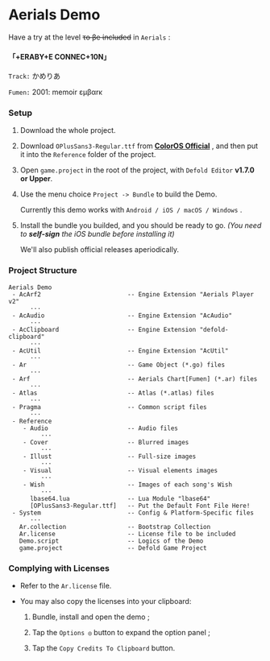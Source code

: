 # Aerials Demo

Have a try at the level ~~τo βe ίncluded~~ in `Aerials` :

#### 「+ERABY+E CONNEC+10N」

`Track:`  かめりあ

`Fumen:`  2001: memoir εμβαrκ

### Setup

1. Download the whole project.

2. Download `OPlusSans3-Regular.ttf` from [**ColorOS Official**](http://static01.coloros.com/www/public/img/topic7/font-opposans.zip) , and then put it into the `Reference` folder of the project.

3. Open `game.project` in the root of the project, with `Defold Editor` **v1.7.0 or Upper**.

4. Use the menu choice `Project -> Bundle` to build the Demo.
   
   Currently this demo works with `Android / iOS / macOS / Windows` .

5. Install the bundle you builded, and you should be ready to go. *(You need to **self-sign** the iOS bundle before installing it)*
   
   We'll also publish official releases aperiodically.

### Project Structure

```
Aerials Demo
 - AcArf2                        -- Engine Extension "Aerials Player v2"
      ···
 - AcAudio                       -- Engine Extension "AcAudio"
      ···
 - AcClipboard                   -- Engine Extension "defold-clipboard"
      ···
 - AcUtil                        -- Engine Extension "AcUtil"
      ···
 - Ar                            -- Game Object (*.go) files
      ···
 - Arf                           -- Aerials Chart[Fumen] (*.ar) files
      ···
 - Atlas                         -- Atlas (*.atlas) files
      ···
 - Pragma                        -- Common script files
      ···
 - Reference
    - Audio                      -- Audio files
         ···
    - Cover                      -- Blurred images
         ···
    - Illust                     -- Full-size images
         ···
    - Visual                     -- Visual elements images
         ···
    - Wish                       -- Images of each song's Wish
         ···
      lbase64.lua                -- Lua Module "lbase64"
      [OPlusSans3-Regular.ttf]   -- Put the Default Font File Here!
 - System                        -- Config & Platform-Specific files
      ···
   Ar.collection                 -- Bootstrap Collection
   Ar.license                    -- License file to be included
   Demo.script                   -- Logics of the Demo
   game.project                  -- Defold Game Project
```

### Complying with Licenses

- Refer to the `Ar.license` file.

- You may also copy the licenses into your clipboard:
  
  1. Bundle, install and open the demo ;
  
  2. Tap the `Options ◎` button to expand the option panel ;
  
  3. Tap the `Copy Credits To Clipboard` button.
